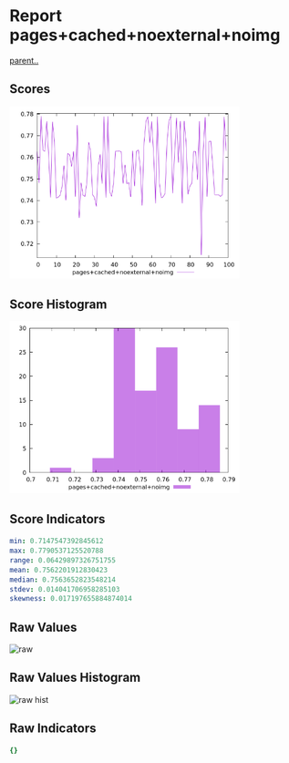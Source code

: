# Report pages+cached+noexternal+noimg

[parent..](./..)  


## Scores

![score](./score.png)  

## Score Histogram

![hist](./hist.png)  

## Score Indicators

```yaml
min: 0.7147547392845612
max: 0.7790537125520788
range: 0.06429897326751755
mean: 0.7562201912830423
median: 0.7563652823548214
stdev: 0.014041706958285103
skewness: 0.017197655884874014

```

## Raw Values

![raw](./raw.png)  

## Raw Values Histogram

![raw hist](./raw_hist.png)  

## Raw Indicators

```yaml
{}

```

<style>
  img {
    max-width: 80%;
  }
</style>
      
